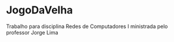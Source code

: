 # JogoDaVelha
 Trabalho para disciplina Redes de Computadores I ministrada pelo professor Jorge Lima
